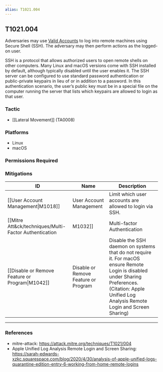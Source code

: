 ```yaml
---
alias: T1021.004
---
```


## T1021.004

Adversaries may use [Valid Accounts](https://attack.mitre.org/techniques/T1078) to log into remote machines using Secure Shell (SSH). The adversary may then perform actions as the logged-on user.

SSH is a protocol that allows authorized users to open remote shells on other computers. Many Linux and macOS versions come with SSH installed by default, although typically disabled until the user enables it. The SSH server can be configured to use standard password authentication or public-private keypairs in lieu of or in addition to a password. In this authentication scenario, the user’s public key must be in a special file on the computer running the server that lists which keypairs are allowed to login as that user.


### Tactic
- [[Lateral Movement]] (TA0008)

### Platforms
- Linux
- macOS

### Permissions Required

### Mitigations

| ID | Name | Description |
| --- | --- | --- |
| [[User Account Management\|M1018]] | User Account Management | Limit which user accounts are allowed to login via SSH. |
| [[Mitre Att&ck/techniques/Multi-Factor Authentication|M1032]] | Multi-factor Authentication | Require multi-factor authentication for SSH connections wherever possible, such as password protected SSH keys. |
| [[Disable or Remove Feature or Program\|M1042]] | Disable or Remove Feature or Program | Disable the SSH daemon on systems that do not require it. For macOS ensure Remote Login is disabled under Sharing Preferences.(Citation: Apple Unified Log Analysis Remote Login and Screen Sharing) |


---
### References

- mitre-attack: https://attack.mitre.org/techniques/T1021/004
- Apple Unified Log Analysis Remote Login and Screen Sharing: https://sarah-edwards-xzkc.squarespace.com/blog/2020/4/30/analysis-of-apple-unified-logs-quarantine-edition-entry-6-working-from-home-remote-logins
